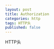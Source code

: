 ```yaml
---
layout: post
title: Authorization
categories: http
tags: HTTP头
published: false
---
```


HTTP头